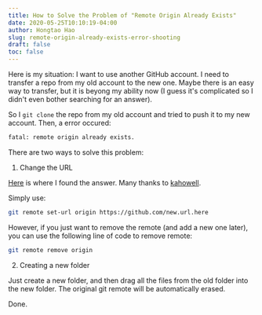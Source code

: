 ```yaml
---
title: How to Solve the Problem of "Remote Origin Already Exists"
date: 2020-05-25T10:10:19-04:00
author: Hongtao Hao
slug: remote-origin-already-exists-error-shooting
draft: false
toc: false
---
```

Here is my situation: I want to use another GitHub account. I need to transfer a repo from my old account to the new one. Maybe there is an easy way to transfer, but it is beyong my ability now (I guess it's complicated so I didn't even bother searching for an answer).

So I `git clone` the repo from my old account and tried to push it to my new account. Then, a error occured: 

```bash
fatal: remote origin already exists.
```

There are two ways to solve this problem:

1. Change the URL 

[Here](https://stackoverflow.com/questions/16330404/how-to-remove-remote-origin-from-git-repo) is where I found the answer. Many thanks to [kahowell](https://stackoverflow.com/users/1881136/kahowell).

Simply use:

```bash
git remote set-url origin https://github.com/new.url.here
```

However, if you just want to remove the remote (and add a new one later), you can use the following line of code to remove remote:

```bash
git remote remove origin 
``` 

2. Creating a new folder

Just create a new folder, and then drag all the files from the old folder into the new folder. The original git remote will be automatically erased. 

Done. 

